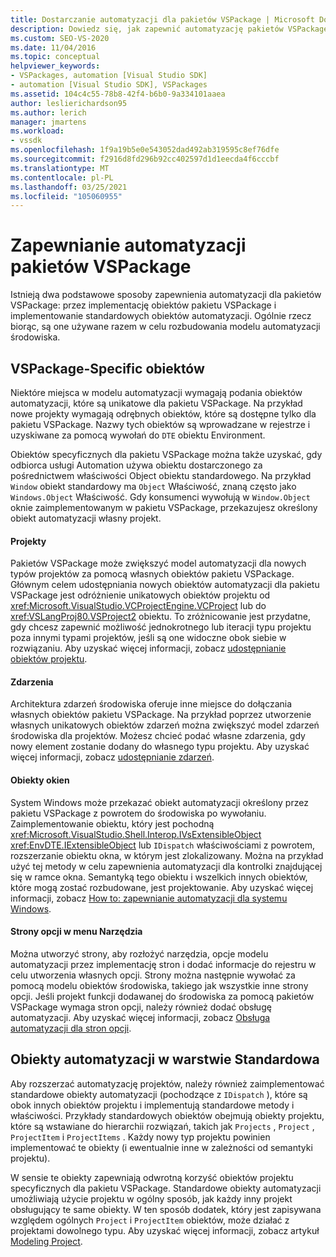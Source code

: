 ```yaml
---
title: Dostarczanie automatyzacji dla pakietów VSPackage | Microsoft Docs
description: Dowiedz się, jak zapewnić automatyzację pakietów VSPackage przez implementację obiektów pakietu VSPackage i implementujących standardowe obiekty automatyzacji.
ms.custom: SEO-VS-2020
ms.date: 11/04/2016
ms.topic: conceptual
helpviewer_keywords:
- VSPackages, automation [Visual Studio SDK]
- automation [Visual Studio SDK], VSPackages
ms.assetid: 104c4c55-78b8-42f4-b6b0-9a334101aaea
author: leslierichardson95
ms.author: lerich
manager: jmartens
ms.workload:
- vssdk
ms.openlocfilehash: 1f9a19b5e0e543052dad492ab319595c8ef76dfe
ms.sourcegitcommit: f2916d8fd296b92cc402597d1d1eecda4f6cccbf
ms.translationtype: MT
ms.contentlocale: pl-PL
ms.lasthandoff: 03/25/2021
ms.locfileid: "105060955"
---
```

# <a name="providing-automation-for-vspackages"></a>Zapewnianie automatyzacji pakietów VSPackage
Istnieją dwa podstawowe sposoby zapewnienia automatyzacji dla pakietów VSPackage: przez implementację obiektów pakietu VSPackage i implementowanie standardowych obiektów automatyzacji. Ogólnie rzecz biorąc, są one używane razem w celu rozbudowania modelu automatyzacji środowiska.

## <a name="vspackage-specific-objects"></a>VSPackage-Specific obiektów
 Niektóre miejsca w modelu automatyzacji wymagają podania obiektów automatyzacji, które są unikatowe dla pakietu VSPackage. Na przykład nowe projekty wymagają odrębnych obiektów, które są dostępne tylko dla pakietu VSPackage. Nazwy tych obiektów są wprowadzane w rejestrze i uzyskiwane za pomocą wywołań do `DTE` obiektu Environment.

 Obiektów specyficznych dla pakietu VSPackage można także uzyskać, gdy odbiorca usługi Automation używa obiektu dostarczonego za pośrednictwem właściwości Object obiektu standardowego. Na przykład `Window` obiekt standardowy ma `Object` Właściwość, znaną często jako `Windows.Object` Właściwość. Gdy konsumenci wywołują w `Window.Object` oknie zaimplementowanym w pakietu VSPackage, przekazujesz określony obiekt automatyzacji własny projekt.

#### <a name="projects"></a>Projekty
 Pakietów VSPackage może zwiększyć model automatyzacji dla nowych typów projektów za pomocą własnych obiektów pakietu VSPackage. Głównym celem udostępniania nowych obiektów automatyzacji dla pakietu VSPackage jest odróżnienie unikatowych obiektów projektu od <xref:Microsoft.VisualStudio.VCProjectEngine.VCProject> lub do <xref:VSLangProj80.VSProject2> obiektu. To zróżnicowanie jest przydatne, gdy chcesz zapewnić możliwość jednokrotnego lub iteracji typu projektu poza innymi typami projektów, jeśli są one widoczne obok siebie w rozwiązaniu. Aby uzyskać więcej informacji, zobacz [udostępnianie obiektów projektu](../../extensibility/internals/exposing-project-objects.md).

#### <a name="events"></a>Zdarzenia
 Architektura zdarzeń środowiska oferuje inne miejsce do dołączania własnych obiektów pakietu VSPackage. Na przykład poprzez utworzenie własnych unikatowych obiektów zdarzeń można zwiększyć model zdarzeń środowiska dla projektów. Możesz chcieć podać własne zdarzenia, gdy nowy element zostanie dodany do własnego typu projektu. Aby uzyskać więcej informacji, zobacz [udostępnianie zdarzeń](../../extensibility/internals/exposing-events-in-the-visual-studio-sdk.md).

#### <a name="window-objects"></a>Obiekty okien
 System Windows może przekazać obiekt automatyzacji określony przez pakietu VSPackage z powrotem do środowiska po wywołaniu. Zaimplementowanie obiektu, który jest pochodną <xref:Microsoft.VisualStudio.Shell.Interop.IVsExtensibleObject> <xref:EnvDTE.IExtensibleObject> lub `IDispatch` właściwościami z powrotem, rozszerzanie obiektu okna, w którym jest zlokalizowany. Można na przykład użyć tej metody w celu zapewnienia automatyzacji dla kontrolki znajdującej się w ramce okna. Semantyką tego obiektu i wszelkich innych obiektów, które mogą zostać rozbudowane, jest projektowanie. Aby uzyskać więcej informacji, zobacz [How to: zapewnianie automatyzacji dla systemu Windows](../../extensibility/internals/how-to-provide-automation-for-windows.md).

#### <a name="options-pages-on-the-tools-menu"></a>Strony opcji w menu Narzędzia
 Można utworzyć strony, aby rozłożyć narzędzia, opcje modelu automatyzacji przez implementację stron i dodać informacje do rejestru w celu utworzenia własnych opcji. Strony można następnie wywołać za pomocą modelu obiektów środowiska, takiego jak wszystkie inne strony opcji. Jeśli projekt funkcji dodawanej do środowiska za pomocą pakietów VSPackage wymaga stron opcji, należy również dodać obsługę automatyzacji. Aby uzyskać więcej informacji, zobacz [Obsługa automatyzacji dla stron opcji](../../extensibility/internals/automation-support-for-options-pages.md).

## <a name="standard-automation-objects"></a>Obiekty automatyzacji w warstwie Standardowa
 Aby rozszerzać automatyzację projektów, należy również zaimplementować standardowe obiekty automatyzacji (pochodzące z `IDispatch` ), które są obok innych obiektów projektu i implementują standardowe metody i właściwości. Przykłady standardowych obiektów obejmują obiekty projektu, które są wstawiane do hierarchii rozwiązań, takich jak `Projects` , `Project` , `ProjectItem` i `ProjectItems` . Każdy nowy typ projektu powinien implementować te obiekty (i ewentualnie inne w zależności od semantyki projektu).

 W sensie te obiekty zapewniają odwrotną korzyść obiektów projektu specyficznych dla pakietu VSPackage. Standardowe obiekty automatyzacji umożliwiają użycie projektu w ogólny sposób, jak każdy inny projekt obsługujący te same obiekty. W ten sposób dodatek, który jest zapisywana względem ogólnych `Project` i `ProjectItem` obiektów, może działać z projektami dowolnego typu. Aby uzyskać więcej informacji, zobacz artykuł [Modeling Project](../../extensibility/internals/project-modeling.md).
